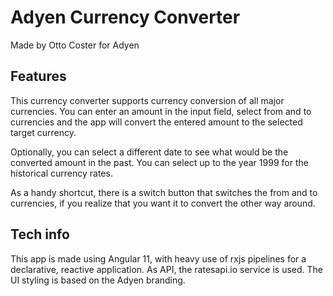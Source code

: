 # Adyen Currency Converter
Made by Otto Coster for Adyen

## Features
This currency converter supports currency conversion of all major currencies. You can enter an amount in the input field, select from and to currencies and the app will convert the entered amount to the selected target currency.

Optionally, you can select a different date to see what would be the converted amount in the past. You can select up to the year 1999 for the historical currency rates.

As a handy shortcut, there is a switch button that switches the from and to currencies, if you realize that you want it to convert the other way around.
## Tech info
This app is made using Angular 11, with heavy use of rxjs pipelines for a declarative, reactive application. As API, the ratesapi.io service is used. The UI styling is based on the Adyen branding.